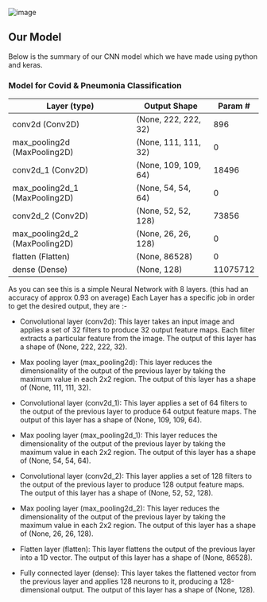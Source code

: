 ![image](https://github.com/MainakRepositor/Dementia-Imager/assets/64016811/d80cfcdb-4822-4833-9271-1200df46d8fe)

## Our Model
Below is the summary of our CNN model which we have made using python and keras.

### Model for Covid & Pneumonia Classification

| Layer (type)                  | Output Shape             | Param #     |
|-------------------------------|--------------------------|-------------|
| conv2d (Conv2D)               | (None, 222, 222, 32)     | 896         |
| max_pooling2d (MaxPooling2D)  | (None, 111, 111, 32)     | 0           |
| conv2d_1 (Conv2D)             | (None, 109, 109, 64)     | 18496       |
| max_pooling2d_1 (MaxPooling2D)| (None, 54, 54, 64)       | 0           |
| conv2d_2 (Conv2D)             | (None, 52, 52, 128)      | 73856       |
| max_pooling2d_2 (MaxPooling2D)| (None, 26, 26, 128)      | 0           |
| flatten (Flatten)             | (None, 86528)            | 0           |
| dense (Dense)                 | (None, 128)              | 11075712    |

As you can see this is a simple Neural Network with 8 layers. (this had an accuracy of approx 0.93 on average)
Each Layer has a specific job in order to get the desired output, they are :-

- Convolutional layer (conv2d): This layer takes an input image and applies a set of 32 filters to produce 32 output feature maps. Each filter extracts a particular feature from the image. The output of this layer has a shape of (None, 222, 222, 32).

- Max pooling layer (max_pooling2d): This layer reduces the dimensionality of the output of the previous layer by taking the maximum value in each 2x2 region. The output of this layer has a shape of (None, 111, 111, 32).

- Convolutional layer (conv2d_1): This layer applies a set of 64 filters to the output of the previous layer to produce 64 output feature maps. The output of this layer has a shape of (None, 109, 109, 64).

- Max pooling layer (max_pooling2d_1): This layer reduces the dimensionality of the output of the previous layer by taking the maximum value in each 2x2 region. The output of this layer has a shape of (None, 54, 54, 64).

- Convolutional layer (conv2d_2): This layer applies a set of 128 filters to the output of the previous layer to produce 128 output feature maps. The output of this layer has a shape of (None, 52, 52, 128).

- Max pooling layer (max_pooling2d_2): This layer reduces the dimensionality of the output of the previous layer by taking the maximum value in each 2x2 region. The output of this layer has a shape of (None, 26, 26, 128).

 - Flatten layer (flatten): This layer flattens the output of the previous layer into a 1D vector. The output of this layer has a shape of (None, 86528).

- Fully connected layer (dense): This layer takes the flattened vector from the previous layer and applies 128 neurons to it, producing a 128-dimensional output. The output of this layer has a shape of (None, 128).



